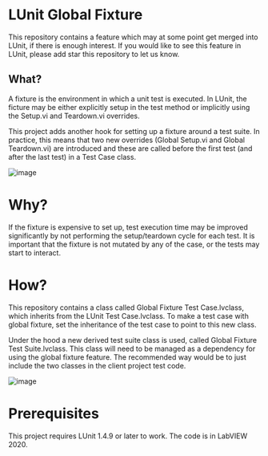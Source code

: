 # LUnit Global Fixture
This repository contains a feature which may at some point get merged into LUnit, if there is enough interest.
If you would like to see this feature in LUnit, please add star this repository to let us know.

## What?
A fixture is the environment in which a unit test is executed.
In LUnit, the ficture may be either explicitly setup in the test method or implicitly using the Setup.vi and Teardown.vi overrides.

This project adds another hook for setting up a fixture around a test suite.
In practice, this means that two new overrides (Global Setup.vi and Global Teardown.vi) are introduced and these are called before the first test (and after the last test) in a Test Case class.

![image](https://github.com/Astemes/astemes-lunit-global-fixture/assets/40723774/820a818e-ef2c-48d8-bf2d-389712731786)

# Why?
If the fixture is expensive to set up, test execution time may be improved significantly by not performing the setup/teardown cycle for each test.
It is important that the fixture is not mutated by any of the case, or the tests may start to interact.

# How?
This repository contains a class called Global Fixture Test Case.lvclass, which inherits from the LUnit Test Case.lvclass.
To make a test case with global fixture, set the inheritance of the test case to point to this new class.

Under the hood a new derived test suite class is used, called Global Fixture Test Suite.lvclass.
This class will need to be managed as a dependency for using the global fixture feature.
The recommended way would be to just include the two classes in the client project test code.

![image](https://github.com/Astemes/astemes-lunit-global-fixture/assets/40723774/1baa1315-770e-4440-aa88-fc9ecca78523)

# Prerequisites
This project requires LUnit 1.4.9 or later to work.
The code is in LabVIEW 2020.
